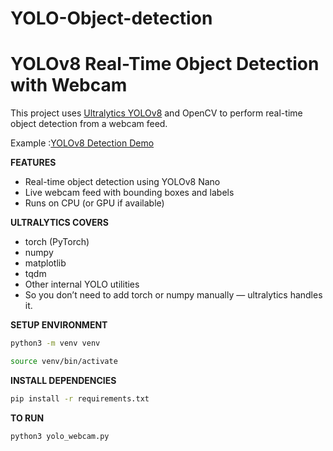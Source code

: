 # YOLO-Object-detection

# YOLOv8 Real-Time Object Detection with Webcam

This project uses [Ultralytics YOLOv8](https://github.com/ultralytics/ultralytics) and OpenCV to perform real-time object detection from a webcam feed.

Example :[YOLOv8 Detection Demo](https://github.com/ultralytics/assets/raw/main/yolov8/example-output.jpg)

**FEATURES**

- Real-time object detection using YOLOv8 Nano 
- Live webcam feed with bounding boxes and labels
- Runs on CPU (or GPU if available)
  
**ULTRALYTICS COVERS**
- torch (PyTorch)
- numpy
- matplotlib
- tqdm
- Other internal YOLO utilities
- So you don’t need to add torch or numpy manually — ultralytics handles it.

**SETUP ENVIRONMENT**

```bash
python3 -m venv venv
```

```bash
source venv/bin/activate
```

**INSTALL DEPENDENCIES**

```bash
pip install -r requirements.txt
```

**TO RUN**

```bash
python3 yolo_webcam.py
```

